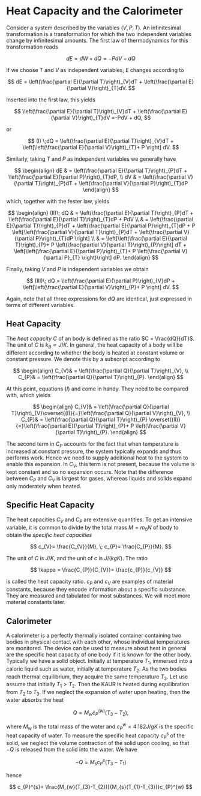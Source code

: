 # Heat Capacity and the Calorimeter

Consider a system described by the variables $(V, P, T)$. An infinitesimal transformation is a transformation for which the two independent variables change by infinitesimal amounts. The first law of thermodynamics for this transformation reads

$$
dE = dW + dQ =-PdV + dQ
$$

If we choose $T$ and $V$ as independent variables, $E$ changes according to

$$
dE = \left(\frac{\partial E}{\partial T}\right)_{V}dT + \left(\frac{\partial E}{\partial V}\right)_{T}dV.
$$

Inserted into the first law, this yields

$$
\left(\frac{\partial E}{\partial T}\right)_{V}dT + \left(\frac{\partial E}{\partial V}\right)_{T}dV =-PdV + dQ,
$$

or

$$
(I) \;dQ = \left(\frac{\partial E}{\partial T}\right)_{V}dT + \left[\left(\frac{\partial E}{\partial V}\right)_{T}+ P \right] dV.
$$

Similarly, taking $T$ and $P$ as independent variables we generally have

$$
\begin{align}
dE & = \left(\frac{\partial E}{\partial T}\right)_{P}dT + \left(\frac{\partial E}{\partial P}\right)_{T}dP, \\
dV & = \left(\frac{\partial V}{\partial T}\right)_{P}dT + \left(\frac{\partial V}{\partial P}\right)_{T}dP
\end{align}
$$

which, together with the fester law, yields

$$
\begin{align}
(II)\; dQ & = \left(\frac{\partial E}{\partial T}\right)_{P}dT + \left(\frac{\partial E}{\partial T}\right)_{T}dP + PdV \\
& = \left(\frac{\partial E}{\partial T}\right)_{P}dT + \left(\frac{\partial E}{\partial P}\right)_{T}dP + P \left[\left(\frac{\partial V}{\partial T}\right)_{P}dT + \left(\frac{\partial V}{\partial P}\right)_{T}dP \right] \\
& = \left[\left(\frac{\partial E}{\partial T}\right)_{P}+ P \left(\frac{\partial V}{\partial T}\right)_{P}\right] dT + \left[\left(\frac{\partial E}{\partial P}\right)_{T}+ P \left(\frac{\partial V}{\partial P}_{T} \right)\right] dP.
\end{align}
$$

Finally, taking $V$ and $P$ is independent variables we obtain

$$
(III)\; dQ = \left(\frac{\partial E}{\partial P}\right)_{V}dP + \left[\left(\frac{\partial E}{\partial V}\right)_{P}+ P \right] dV.
$$

Again, note that all three expressions for $dQ$ are identical, just expressed in terms of different variables.

## Heat Capacity

The *heat capacity* $C$ of an body is defined as the ratio $C = \frac{dQ}{dT}$. The unit of $C$ is $k_{B}\propto J/K$. In general, the heat capacity of a body will be different according to whether the body is heated at constant volume or constant pressure. We denote this by a subscript according to

$$
\begin{align}
C_{V}& = \left(\frac{\partial Q}{\partial T}\right)_{V}, \\
C_{P}& = \left(\frac{\partial Q}{\partial T}\right)_{P}.
\end{align}
$$

At this point, equations $(I)$ and come in handy. They need to be compared with, which yields

$$
\begin{align}
C_{V}& =  \left(\frac{\partial Q}{\partial T}\right)_{V}\overset{(I)}{=}\left(\frac{\partial Q}{\partial V}\right)_{V}, \\
C_{P}& = \left(\frac{\partial Q}{\partial T}\right)_{P} \overset{(II)}{=}\left(\frac{\partial E}{\partial T}\right)_{P}+ P \left(\frac{\partial V}{\partial T}\right)_{P}.
\end{align}
$$

The second term in $C_{P}$  accounts for the fact that when temperature is increased at constant pressure, the system typically expands and thus performs work. Hence we need to supply additional heat to the system to enable this expansion. In $C_{V}$, this term is not present, because the volume is kept constant and so no expansion occurs. Note that the difference between $C_{P}$ and $C_{V}$ is largest for gases, whereas liquids and solids expand only moderately when heated.

## Specific Heat Capacity

The heat capacities $C_{V}$  and $C_{P}$ are extensive quantities. To get an intensive variable, it is common to divide by the total mass $M = m_{0}N$ of body to obtain the *specific heat capacities*

$$
c_{V}= \frac{C_{V}}{M}, \; c_{P}= \frac{C_{P}}{M}.
$$

The unit of $C$ is $J/K$, and the unit of $c$ is $J/(kgK)$. The ratio

$$
\kappa = \frac{C_{P}}{C_{V}}= \frac{c_{P}}{c_{V}}
$$

is called the heat capacity ratio. $c_{P}$ and $c_{V}$ are examples of material constants, because they encode information about a specific substance. They are measured and tabulated for most substances. We will meet more material constants later.

## Calorimeter

A calorimeter is a perfectly thermally isolated container containing two bodies in physical contact with each other, whose individual temperatures are monitored. The device can be used to measure about heat in general are the specific heat capacity of one body if it is known for the other body. Typically we have a solid object. Initially at temperature $T_{1}$, immersed into a caloric liquid such as water, initially at temperature $T_{2}$. As the two bodies reach thermal equilibrium, they acquire the same temperature $T_{3}$. Let use assume that initially $T_{1}> T_{2}$. Then the KAUR is heated during equilibration from $T_{2}$ to $T_{3}$. If we neglect the expansion of water upon heating, then the water absorbs the heat

$$
Q = M_{w}c_{P}^{(w)}(T_{3}-T_{2}),
$$

where $M_{w}$ is the total mass of the water and $c_{P}^{w}= 4.182J/gK$ is the specific heat capacity of water. To measure the specific heat capacity $c_{P}^{s}$ of the solid, we neglect the volume contraction of the solid upon cooling, so that $-Q$ is released from the solid into the water. We have

$$
-Q = M_{s}c_{P}^{s}(T_{3}-T_{1})
$$

hence

$$
c_{P}^{s}= \frac{M_{w}(T_{3}-T_{2})}{M_{s}(T_{1}-T_{3})}c_{P}^{w}
$$
